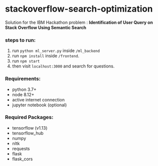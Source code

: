 
# stackoverflow-search-optimization
Solution for the IBM Hackathon problem : __Identification of User Query on Stack Overflow Using Semantic Search__
### steps to run:
1. run `python ml_server.py` inside `/ml_backend`
2. run `npm install` inside `/frontend`.
3. run `npm start`
4. then visit `localhost:3000` and search for questions.

### Requirements:
* python 3.7+
* node 8.12+
* active internet connection
* jupyter notebook (optional)

### Required Packages:
* tensorflow (v1.13)
* tensorflow_hub
* numpy
* nltk
* requests
* flask
* flask_cors